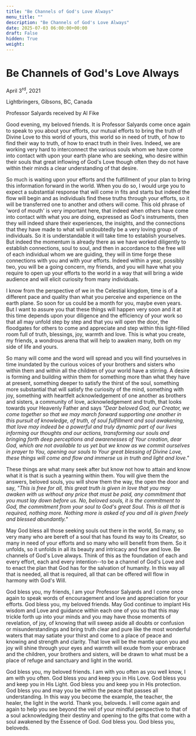 ```yaml
---
title: "Be Channels of God's Love Always"
menu_title: ""
description: "Be Channels of God's Love Always"
date: 2025-07-03 06:00:00+00:00
draft: False
hidden: True
weight:
---
```

# Be Channels of God's Love Always

April 3<sup>rd</sup>, 2021

Lightbringers, Gibsons, BC, Canada

Professor Salyards received by Al Fike

Good evening, my beloved friends. It is Professor Salyards come once again to speak to you about your efforts, our mutual efforts to bring the truth of Divine Love to this world of yours, this world so in need of truth, of how to find their way to truth, of how to enact truth in their lives. Indeed, we are working very hard to interconnect the various souls whom we have come into contact with upon your earth plane who are seeking, who desire within their souls that great inflowing of God's Love though often they do not have  within their minds a clear understanding of that desire.

So much is waiting upon your efforts and the fulfillment of your plan to bring this information forward in the world. When you do so, I would urge you to expect a substantial response that will come in fits and starts but indeed the flow will begin and as individuals find these truths through your efforts, so it will be transferred one to another and others will come. This old phrase of 'word of mouth' is very important here, that indeed when others have come into contact with what you are doing, expressed as God's instruments, then they will indeed share their experiences, the insights, and the connections that they have made to what will undoubtedly be a very loving group of individuals. So it is understandable it will take time to establish yourselves. But indeed the momentum is already there as we have worked diligently to establish connections, soul to soul, and then in accordance to the free will of each individual whom we are guiding, they will in time forge these connections with you and with your efforts. Indeed within a year, possibly two, you will be a going concern, my friends, and you will have what you require to open up your efforts to the world in a way that will bring a wide audience and will elicit curiosity from many individuals.

I know from the perspective of we in the Celestial kingdom, time is of a different pace and quality than what you perceive and experience on the earth plane. So soon for us could be a month for you, maybe even years. But I want to assure you that these things will happen very soon and it at this time depends upon your diligence and the efficiency of your work so that all may unfold step by step and that you will open the door, the floodgates for others to come and appreciate and step within this light-filled room full of truth, blessings, joy, warmth and love. This is what you create, my friends, a wondrous arena that will help to awaken many, both on my side of life and yours.

So many will come and the word will spread and you will find yourselves in time inundated by the curious voices of your brothers and sisters who within them and within all the children of your world have a stirring. A desire is forming and building within them for something more than what they have at present, something deeper to satisfy the thirst of the soul, something more substantial that will satisfy the curiosity of the mind, something with joy, something with heartfelt acknowledgement of one another as brothers and sisters, a community of love, acknowledgement and truth, that looks towards your Heavenly Father and says *"Dear beloved God, our Creator, we come together so that we may march forward supporting one another in this pursuit of knowledge, of truth, of soul fulfillment and soul awakening, that love may indeed be a powerful and truly dynamic part of our lives informing our thoughts and our actions, transforming our souls and bringing forth deep perceptions and awarenesses of Your creation, dear God, which are not available to us yet but we know as we commit ourselves in prayer to You, opening our souls to Your great blessing of Divine Love, these things will come and flow and immerse us in truth and light and love."*

These things are what many seek after but know not how to attain and know what it is that is such a yearning within them. You will give them the answers, beloved souls, you will show them the way, the open the door and say, *"This is free for all, this great truth is given in love that you may awaken with us without any price that must be paid, any commitment that you must lay down before us. No, beloved souls, it is the commitment to God, the commitment from your soul to God's great Soul. This is all that is required, nothing more. Nothing more is asked of you and all is given freely and blessed abundantly."*

May God bless all those seeking souls out there in the world, So many, so very many who are bereft of a soul that has found its way to its Creator, so many in need of your efforts and so many who will benefit from them. So it unfolds, so it unfolds in all its beauty and intricacy and flow and love. Be channels of God's Love always. Think of this as the foundation of each and every effort, each and every intention--to be a channel of God's Love and to enact the plan that God has for the salvation of humanity. In this way all that is needed, all that is required, all that can be offered will flow in harmony with God's Will.

God bless you, my friends, I am your Professor Salyards and I come once again to speak words of encouragement and love and appreciation for your efforts. God bless you, my beloved friends. May God continue to implant His wisdom and Love and guidance within each one of you so that this may trickle forth up into your minds and you may have those moments of revelation, of joy, of knowing that will sweep aside all doubts or confusion or misunderstandings and bring truth clear and pure like the most wonderful waters that may satiate your thirst and come to a place of peace and knowing and strength and clarity. That love will be the mantle upon you and joy will shine through your eyes and warmth will exude from your embrace and the children, your brothers and sisters, will be drawn to what must be a place of refuge and sanctuary and light in the world.

God bless you, my beloved friends. I am with you often as you well know, I am with you often. God bless you and keep you in His Love. God bless you and keep you in His Light. God bless you and keep you in His protection. God bless you and may you be within the peace that passes all understanding. In this way you become the example, the teacher, the healer, the light in the world. Thank you, beloveds. I will come again and again to help you see beyond the veil of your mindful perspective to that of a soul acknowledging their destiny and opening to the gifts that come with a soul awakened by the Essence of God. God bless you. God bless you, beloveds.
